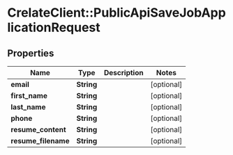 # CrelateClient::PublicApiSaveJobApplicationRequest

## Properties
Name | Type | Description | Notes
------------ | ------------- | ------------- | -------------
**email** | **String** |  | [optional] 
**first_name** | **String** |  | [optional] 
**last_name** | **String** |  | [optional] 
**phone** | **String** |  | [optional] 
**resume_content** | **String** |  | [optional] 
**resume_filename** | **String** |  | [optional] 


